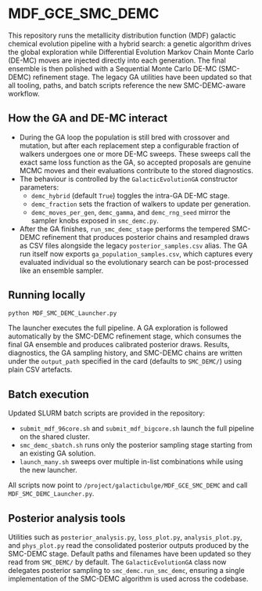 # MDF_GCE_SMC_DEMC

This repository runs the metallicity distribution function (MDF) galactic chemical evolution pipeline
with a hybrid search: a genetic algorithm drives the global exploration while Differential Evolution
Markov Chain Monte Carlo (DE-MC) moves are injected directly into each generation.  The final ensemble
is then polished with a Sequential Monte Carlo DE-MC (SMC-DEMC) refinement stage.  The legacy GA
utilities have been updated so that all tooling, paths, and batch scripts reference the new
SMC-DEMC-aware workflow.

## How the GA and DE-MC interact

- During the GA loop the population is still bred with crossover and mutation, but after each
  replacement step a configurable fraction of walkers undergoes one or more DE-MC sweeps.  These
  sweeps call the exact same loss function as the GA, so accepted proposals are genuine MCMC moves and
  their evaluations contribute to the stored diagnostics.
- The behaviour is controlled by the `GalacticEvolutionGA` constructor parameters:
  - `demc_hybrid` (default `True`) toggles the intra-GA DE-MC stage.
  - `demc_fraction` sets the fraction of walkers to update per generation.
  - `demc_moves_per_gen`, `demc_gamma`, and `demc_rng_seed` mirror the sampler knobs exposed in
    `smc_demc.py`.
- After the GA finishes, `run_smc_demc_stage` performs the tempered SMC-DEMC refinement that produces
  posterior chains and resampled draws as CSV files alongside the legacy `posterior_samples.csv`
  alias.  The GA run itself now exports `ga_population_samples.csv`, which captures every evaluated
  individual so the evolutionary search can be post-processed like an ensemble sampler.

## Running locally

```bash
python MDF_SMC_DEMC_Launcher.py
```

The launcher executes the full pipeline. A GA exploration is followed automatically by the
SMC-DEMC refinement stage, which consumes the final GA ensemble and produces calibrated posterior
draws. Results, diagnostics, the GA sampling history, and SMC-DEMC chains are written under the
`output_path` specified in the card (defaults to `SMC_DEMC/`) using plain CSV artefacts.

## Batch execution

Updated SLURM batch scripts are provided in the repository:

- `submit_mdf_96core.sh` and `submit_mdf_bigcore.sh` launch the full pipeline on the shared cluster.
- `smc_demc_sbatch.sh` runs only the posterior sampling stage starting from an existing GA solution.
- `launch_many.sh` sweeps over multiple in-list combinations while using the new launcher.

All scripts now point to `/project/galacticbulge/MDF_GCE_SMC_DEMC` and call `MDF_SMC_DEMC_Launcher.py`.

## Posterior analysis tools

Utilities such as `posterior_analysis.py`, `loss_plot.py`, `analysis_plot.py`, and
`phys_plot.py` read the consolidated posterior outputs produced by the SMC-DEMC stage.  Default
paths and filenames have been updated so they read from `SMC_DEMC/` by default.  The
`GalacticEvolutionGA` class now delegates posterior sampling to `smc_demc.run_smc_demc`, ensuring a
single implementation of the SMC-DEMC algorithm is used across the codebase.

